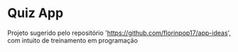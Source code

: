 # Quiz App

Projeto sugerido pelo repositório 'https://github.com/florinpop17/app-ideas', com intuito de treinamento em programação